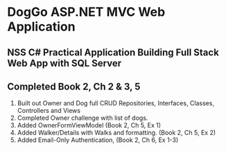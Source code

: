 # DogGo ASP.NET MVC Web Application

## NSS C# Practical Application Building Full Stack Web App with SQL Server

## Completed Book 2, Ch 2 & 3, 5
1. Built out Owner and Dog full CRUD Repositories, Interfaces, Classes, Controllers and Views
2. Completed Owner challenge with list of dogs.
3. Added OwnerFormViewModel (Book 2, Ch 5, Ex 1)
4. Added Walker/Details with Walks and formatting. (Book 2, Ch 5, Ex 2)
5. Added Email-Only Authentication, (Book 2, Ch 6, Ex 1-3)
